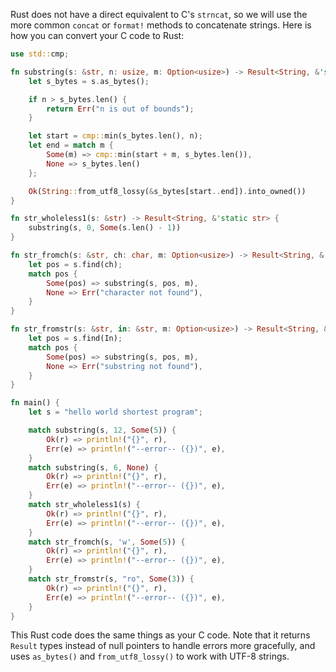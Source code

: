 Rust does not have a direct equivalent to C's `strncat`, so we will use the more common `concat` or `format!` methods to concatenate strings. Here is how you can convert your C code to Rust:

```rust
use std::cmp;

fn substring(s: &str, n: usize, m: Option<usize>) -> Result<String, &'static str> {
    let s_bytes = s.as_bytes();

    if n > s_bytes.len() {
        return Err("n is out of bounds");
    }

    let start = cmp::min(s_bytes.len(), n);
    let end = match m {
        Some(m) => cmp::min(start + m, s_bytes.len()),
        None => s_bytes.len()
    };

    Ok(String::from_utf8_lossy(&s_bytes[start..end]).into_owned())
}

fn str_wholeless1(s: &str) -> Result<String, &'static str> {
    substring(s, 0, Some(s.len() - 1))
}

fn str_fromch(s: &str, ch: char, m: Option<usize>) -> Result<String, &'static str> {
    let pos = s.find(ch);
    match pos {
        Some(pos) => substring(s, pos, m),
        None => Err("character not found"),
    }
}

fn str_fromstr(s: &str, in: &str, m: Option<usize>) -> Result<String, &'static str> {
    let pos = s.find(In);
    match pos {
        Some(pos) => substring(s, pos, m),
        None => Err("substring not found"),
    }
}

fn main() {
    let s = "hello world shortest program";

    match substring(s, 12, Some(5)) {
        Ok(r) => println!("{}", r),
        Err(e) => println!("--error-- ({})", e),
    }
    match substring(s, 6, None) {
        Ok(r) => println!("{}", r),
        Err(e) => println!("--error-- ({})", e),
    }
    match str_wholeless1(s) {
        Ok(r) => println!("{}", r),
        Err(e) => println!("--error-- ({})", e),
    }
    match str_fromch(s, 'w', Some(5)) {
        Ok(r) => println!("{}", r),
        Err(e) => println!("--error-- ({})", e),
    }
    match str_fromstr(s, "ro", Some(3)) {
        Ok(r) => println!("{}", r),
        Err(e) => println!("--error-- ({})", e),
    }
}
```

This Rust code does the same things as your C code. Note that it returns `Result` types instead of null pointers to handle errors more gracefully, and uses `as_bytes()` and `from_utf8_lossy()` to work with UTF-8 strings.
